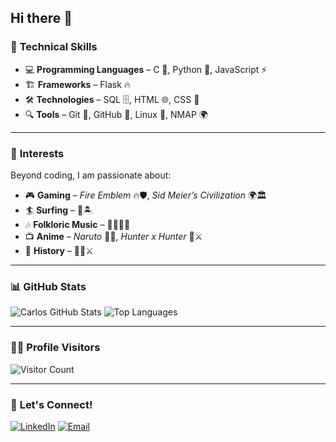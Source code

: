 ## Hi there 👋

### 🔧 **Technical Skills**

- 💻 **Programming Languages** – C 🔵, Python 🐍, JavaScript ⚡  
- 🏗️ **Frameworks** – Flask 🔥  
- 🛠️ **Technologies** – SQL 🗄️, HTML 🌐, CSS 🎨  
- 🔍 **Tools** – Git 🔗, GitHub 🐙, Linux 🐧, NMAP 🌍  

---

### 🎯 **Interests**

Beyond coding, I am passionate about:
- 🎮 **Gaming** – *Fire Emblem* 🔥🛡️, *Sid Meier’s Civilization* 🌍🏛️
- 🏄 **Surfing** – 🌊🏝️
- 🎶 **Folkloric Music** – 🎸🇵🇷🎵
- 📺 **Anime** – *Naruto* 🍜🌀, *Hunter x Hunter* 🎯⚔️
- 📜 **History** – 🏰📖⚔️

---

### 📊 **GitHub Stats**

![Carlos GitHub Stats](https://github-readme-stats.vercel.app/api?username=cvalverde96&show_icons=true&theme=synthwave)
![Top Languages](https://github-readme-stats.vercel.app/api/top-langs/?username=cvalverde96&layout=compact&theme=synthwave)

---

### 🕵️‍♂️ **Profile Visitors**

![Visitor Count](https://komarev.com/ghpvc/?username=cvalverde96&color=blue)

---

### 🤝 **Let's Connect!**
[![LinkedIn](https://img.shields.io/badge/LinkedIn-ff66cc?style=flat&logo=linkedin&logoColor=white)](https://www.linkedin.com/in/carlos-e-valverde)
[![Email](https://img.shields.io/badge/Email-ffcc00?style=flat&logo=gmail&logoColor=white)](mailto:cvalverde96@gmail.com)

